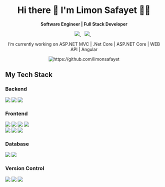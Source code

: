 <h1 align='center'>
  Hi there 👋 I'm Limon Safayet 👨‍💻
</h1>
<p align='center'>
  <b>Software Engineer | Full Stack Developer</b>
</p>
<p align='center'>
  <a href="https://www.linkedin.com/in/limon-safayet/" target="_blank">
    <img src="https://img.shields.io/badge/linkedin-%230077B5.svg?&style=for-the-badge&logo=linkedin&logoColor=white" />
  </a>&nbsp;&nbsp;
  <a href="https://www.hackerrank.com/limon6531" target="_blank">
    <img src="https://img.shields.io/badge/-Hackerrank-2EC866?style=for-the-badge&logo=HackerRank&logoColor=white"/>      
  </a>&nbsp;&nbsp;
</p>
<p align='center'>
  <a href="#"></a>
</p>
<p align='center'>I’m currently working on ASP.NET MVC | .Net Core | ASP.NET Core | WEB API | Angular</p>
<p align='center'><img src="https://komarev.com/ghpvc/?username=limonsafayet" alt="https://github.com/limonsafayet" /></p>

## My Tech Stack
### Backend
<span>
  <img src="https://img.shields.io/badge/c%20sharp-%23239120.svg?&style=for-the-badge&logo=c%20sharp&logoColor=white" /> 
  <img src="https://img.shields.io/badge/dotnet-net%23239120.svg?&style=for-the-badge&logo=dot-net&logoColor=white" />
  <img src="https://img.shields.io/badge/python%20-%2314354C.svg?&style=for-the-badge&logo=python&logoColor=white"/>
</span>

### Frontend
<span>
  <img src="https://img.shields.io/badge/angular%20-%23DD0031.svg?&style=for-the-badge&logo=angular&logoColor=white"/>  
  <img src="https://img.shields.io/badge/typescript%20-%23007ACC.svg?&style=for-the-badge&logo=typescript&logoColor=white"/>
  <img src="https://img.shields.io/badge/jquery%20-%230769AD.svg?&style=for-the-badge&logo=jquery&logoColor=white"/>
  <img src="https://img.shields.io/badge/javascript%20-%23323330.svg?&style=for-the-badge&logo=javascript&logoColor=%23F7DF1E"/>
</span>
<br>
<span>
  <img src="https://img.shields.io/badge/html5%20-%23E34F26.svg?&style=for-the-badge&logo=html5&logoColor=white"/> 
  <img src="https://img.shields.io/badge/css3%20-%231572B6.svg?&style=for-the-badge&logo=css3&logoColor=white"/> 
  <img src="https://img.shields.io/badge/bootstrap%20-%23563D7C.svg?&style=for-the-badge&logo=bootstrap&logoColor=white"/>
</span>

### Database
<span>
  <img src="https://img.shields.io/badge/Microsoft%20SQL%20Server-CC2927?logo=microsoft-sql-server&logoColor=white&style=for-the-badge"/>
  <img src="https://img.shields.io/badge/mysql-%2300000f.svg?&style=for-the-badge&logo=mysql&logoColor=white"/>
</span>

### Version Control
<span>
  <img src="https://img.shields.io/badge/git%20-%23F05033.svg?&style=for-the-badge&logo=git&logoColor=white"/>
  <img src="https://img.shields.io/badge/gitlab%20-%23181717.svg?&style=for-the-badge&logo=gitlab&logoColor=white"/>
  <img src="https://img.shields.io/badge/github%20-%23121011.svg?&style=for-the-badge&logo=github&logoColor=white"/>
</span>
  





